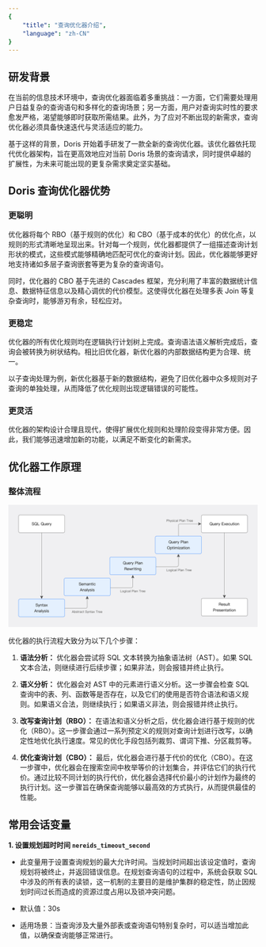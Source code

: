 ```yaml
---
{
    "title": "查询优化器介绍",
    "language": "zh-CN"
}
---
```


## 研发背景

在当前的信息技术环境中，查询优化器面临着多重挑战：一方面，它们需要处理用户日益复杂的查询语句和多样化的查询场景；另一方面，用户对查询实时性的要求愈发严格，渴望能够即时获取所需结果。此外，为了应对不断出现的新需求，查询优化器必须具备快速迭代与灵活适应的能力。

基于这样的背景，Doris 开始着手研发了一款全新的查询优化器。该优化器依托现代优化器架构，旨在更高效地应对当前 Doris 场景的查询请求，同时提供卓越的扩展性，为未来可能出现的更复杂需求奠定坚实基础。

## Doris 查询优化器优势

### 更聪明

优化器将每个 RBO（基于规则的优化）和 CBO（基于成本的优化）的优化点，以规则的形式清晰地呈现出来。针对每一个规则，优化器都提供了一组描述查询计划形状的模式，这些模式能够精确地匹配可优化的查询计划。因此，优化器能够更好地支持诸如多层子查询嵌套等更为复杂的查询语句。

同时，优化器的 CBO 基于先进的 Cascades 框架，充分利用了丰富的数据统计信息、数据特征信息以及精心调优的代价模型。这使得优化器在处理多表 Join 等复杂查询时，能够游刃有余，轻松应对。

### 更稳定

优化器的所有优化规则均在逻辑执行计划树上完成。查询语法语义解析完成后，查询会被转换为树状结构。相比旧优化器，新优化器的内部数据结构更为合理、统一。

以子查询处理为例，新优化器基于新的数据结构，避免了旧优化器中众多规则对子查询的单独处理，从而降低了优化规则出现逻辑错误的可能性。

### 更灵活

优化器的架构设计合理且现代，使得扩展优化规则和处理阶段变得非常方便。因此，我们能够迅速增加新的功能，以满足不断变化的新需求。

## 优化器工作原理

### 整体流程

![优化器工作原理](/images/cost-based-optimizer.jpg)

优化器的执行流程大致分为以下几个步骤：

1. **语法分析：** 优化器会尝试将 SQL 文本转换为抽象语法树（AST）。如果 SQL 文本合法，则继续进行后续步骤；如果非法，则会报错并终止执行。

2. **语义分析：** 优化器会对 AST 中的元素进行语义分析。这一步骤会检查 SQL 查询中的表、列、函数等是否存在，以及它们的使用是否符合语法和语义规则。如果语义合法，则继续执行；如果语义非法，则会报错并终止执行。

3. **改写查询计划（RBO）：** 在语法和语义分析之后，优化器会进行基于规则的优化（RBO）。这一步骤会通过一系列预定义的规则对查询计划进行改写，以确定性地优化执行速度。常见的优化手段包括列裁剪、谓词下推、分区裁剪等。

4. **优化查询计划（CBO）：** 最后，优化器会进行基于代价的优化（CBO）。在这一步骤中，优化器会在搜索空间中枚举等价的计划集合，并评估它们的执行代价。通过比较不同计划的执行代价，优化器会选择代价最小的计划作为最终的执行计划。这一步骤旨在确保查询能够以最高效的方式执行，从而提供最佳的性能。

## 常用会话变量

**1. 设置规划超时时间 `nereids_timeout_second`**

- 此变量用于设置查询规划的最大允许时间。当规划时间超出该设定值时，查询规划将被终止，并返回错误信息。在规划查询语句的过程中，系统会获取 SQL 中涉及的所有表的读锁，这一机制的主要目的是维护集群的稳定性，防止因规划时间过长而造成的资源过度占用以及锁冲突问题。

- 默认值：30s

- 适用场景：当查询涉及大量外部表或查询语句特别复杂时，可以适当增加此值，以确保查询能够正常进行。
